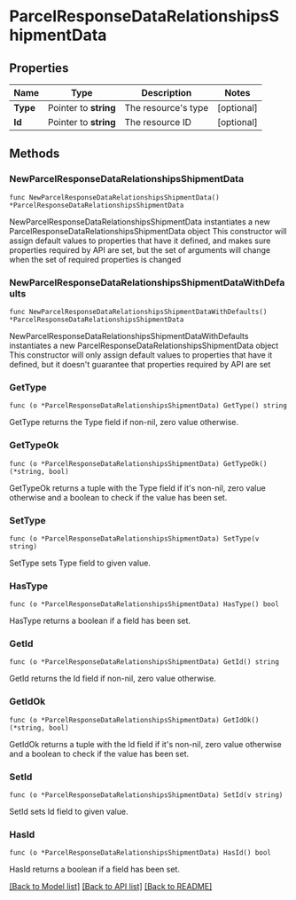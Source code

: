 # ParcelResponseDataRelationshipsShipmentData

## Properties

Name | Type | Description | Notes
------------ | ------------- | ------------- | -------------
**Type** | Pointer to **string** | The resource&#39;s type | [optional] 
**Id** | Pointer to **string** | The resource ID | [optional] 

## Methods

### NewParcelResponseDataRelationshipsShipmentData

`func NewParcelResponseDataRelationshipsShipmentData() *ParcelResponseDataRelationshipsShipmentData`

NewParcelResponseDataRelationshipsShipmentData instantiates a new ParcelResponseDataRelationshipsShipmentData object
This constructor will assign default values to properties that have it defined,
and makes sure properties required by API are set, but the set of arguments
will change when the set of required properties is changed

### NewParcelResponseDataRelationshipsShipmentDataWithDefaults

`func NewParcelResponseDataRelationshipsShipmentDataWithDefaults() *ParcelResponseDataRelationshipsShipmentData`

NewParcelResponseDataRelationshipsShipmentDataWithDefaults instantiates a new ParcelResponseDataRelationshipsShipmentData object
This constructor will only assign default values to properties that have it defined,
but it doesn't guarantee that properties required by API are set

### GetType

`func (o *ParcelResponseDataRelationshipsShipmentData) GetType() string`

GetType returns the Type field if non-nil, zero value otherwise.

### GetTypeOk

`func (o *ParcelResponseDataRelationshipsShipmentData) GetTypeOk() (*string, bool)`

GetTypeOk returns a tuple with the Type field if it's non-nil, zero value otherwise
and a boolean to check if the value has been set.

### SetType

`func (o *ParcelResponseDataRelationshipsShipmentData) SetType(v string)`

SetType sets Type field to given value.

### HasType

`func (o *ParcelResponseDataRelationshipsShipmentData) HasType() bool`

HasType returns a boolean if a field has been set.

### GetId

`func (o *ParcelResponseDataRelationshipsShipmentData) GetId() string`

GetId returns the Id field if non-nil, zero value otherwise.

### GetIdOk

`func (o *ParcelResponseDataRelationshipsShipmentData) GetIdOk() (*string, bool)`

GetIdOk returns a tuple with the Id field if it's non-nil, zero value otherwise
and a boolean to check if the value has been set.

### SetId

`func (o *ParcelResponseDataRelationshipsShipmentData) SetId(v string)`

SetId sets Id field to given value.

### HasId

`func (o *ParcelResponseDataRelationshipsShipmentData) HasId() bool`

HasId returns a boolean if a field has been set.


[[Back to Model list]](../README.md#documentation-for-models) [[Back to API list]](../README.md#documentation-for-api-endpoints) [[Back to README]](../README.md)


